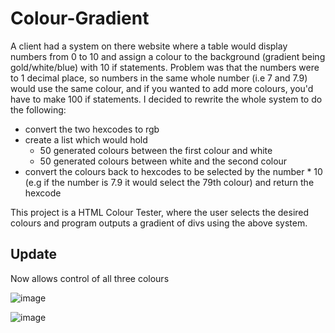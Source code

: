 # Colour-Gradient

A client had a system on there website where a table would display numbers from 0 to 10 and assign a colour to the background (gradient being gold/white/blue) with 10 if statements. Problem was that the numbers were to 1 decimal place, so numbers in the same whole number (i.e 7 and 7.9) would use the same colour, and if you wanted to add more colours, you'd have to make 100 if statements. I decided to rewrite the whole system to do the following:

- convert the two hexcodes to rgb 
- create a list which would hold
  - 50 generated colours between the first colour and white
  - 50 generated colours between white and the second colour
 - convert the colours back to hexcodes to be selected by the number * 10 (e.g if the number is 7.9 it would select the 79th colour) and return the hexcode

This project is a HTML Colour Tester, where the user selects the desired colours and program outputs a gradient of divs using the above system.

## Update

Now allows control of all three colours

![image](https://user-images.githubusercontent.com/79047247/169344362-79a67fbf-23c8-4c41-b787-c4bd67b18e5e.png)

![image](https://user-images.githubusercontent.com/79047247/169344576-81262a9f-32d9-4b69-aa73-8046c4216f29.png)



